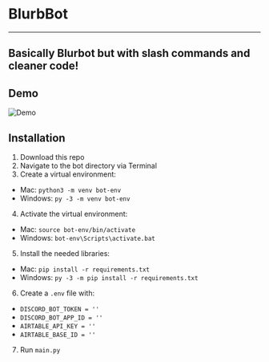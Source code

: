 # BlurbBot
-----
Basically Blurbot but with slash commands and cleaner code!
-----
## Demo

![Demo](https://cdn.discordapp.com/attachments/1030373948694728764/1033689034742046820/Testing_BlurbBot.gif)

## Installation
1. Download this repo
2. Navigate to the bot directory via Terminal
3. Create a virtual environment: 
- Mac: `python3 -m venv bot-env`
- Windows: `py -3 -m venv bot-env` 
4. Activate the virtual environment: 
- Mac: `source bot-env/bin/activate`
- Windows: `bot-env\Scripts\activate.bat`
5. Install the needed libraries: 
- Mac: `pip install -r requirements.txt`
- Windows: `py -3 -m pip install -r requirements.txt`
6. Create a `.env` file with:
- `DISCORD_BOT_TOKEN = ''`
- `DISCORD_BOT_APP_ID = ''`
- `AIRTABLE_API_KEY = ''`
- `AIRTABLE_BASE_ID = ''`
7. Run `main.py`

